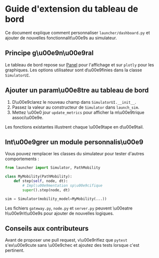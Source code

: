 # Guide d'extension du tableau de bord

Ce document explique comment personnaliser `launcher/dashboard.py` et ajouter de
nouvelles fonctionnalit\u00e9s au simulateur.

## Principe g\u00e9n\u00e9ral

Le tableau de bord repose sur [Panel](https://panel.holoviz.org/) pour
l'affichage et sur `plotly` pour les graphiques. Les options utilisateur sont
d\u00e9finies dans la classe `SimulatorUI`.

## Ajouter un param\u00e8tre au tableau de bord

1. D\u00e9clarez le nouveau champ dans `SimulatorUI.__init__`.
2. Passez la valeur au constructeur de `Simulator` dans `launch_sim`.
3. Mettez \u00e0 jour `update_metrics` pour afficher la m\u00e9trique associ\u00e9e.

Les fonctions existantes illustrent chaque \u00e9tape en d\u00e9tail.

## Int\u00e9grer un module personnalis\u00e9

Vous pouvez remplacer les classes du simulateur pour tester d'autres
comportements :

```python
from launcher import Simulator, PathMobility

class MyMobility(PathMobility):
    def step(self, node, dt):
        # Impl\u00e9mentation sp\u00e9cifique
        super().step(node, dt)

sim = Simulator(mobility_model=MyMobility(...))
```

Les fichiers `gateway.py`, `node.py` et `server.py` peuvent \u00eatre h\u00e9rit\u00e9s pour
ajouter de nouvelles logiques.

## Conseils aux contributeurs

Avant de proposer une pull request, v\u00e9rifiez que `pytest` s'ex\u00e9cute sans
\u00e9chec et ajoutez des tests lorsque c'est pertinent.
